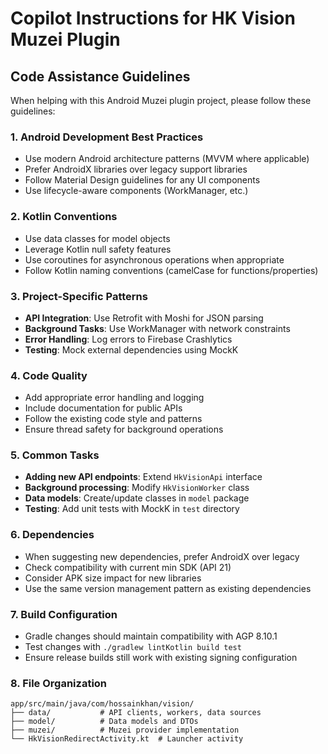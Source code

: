 # Copilot Instructions for HK Vision Muzei Plugin

## Code Assistance Guidelines

When helping with this Android Muzei plugin project, please follow these guidelines:

### 1. Android Development Best Practices
- Use modern Android architecture patterns (MVVM where applicable)
- Prefer AndroidX libraries over legacy support libraries
- Follow Material Design guidelines for any UI components
- Use lifecycle-aware components (WorkManager, etc.)

### 2. Kotlin Conventions
- Use data classes for model objects
- Leverage Kotlin null safety features
- Use coroutines for asynchronous operations when appropriate
- Follow Kotlin naming conventions (camelCase for functions/properties)

### 3. Project-Specific Patterns
- **API Integration**: Use Retrofit with Moshi for JSON parsing
- **Background Tasks**: Use WorkManager with network constraints
- **Error Handling**: Log errors to Firebase Crashlytics
- **Testing**: Mock external dependencies using MockK

### 4. Code Quality
- Add appropriate error handling and logging
- Include documentation for public APIs
- Follow the existing code style and patterns
- Ensure thread safety for background operations

### 5. Common Tasks
- **Adding new API endpoints**: Extend `HkVisionApi` interface
- **Background processing**: Modify `HkVisionWorker` class
- **Data models**: Create/update classes in `model` package
- **Testing**: Add unit tests with MockK in `test` directory

### 6. Dependencies
- When suggesting new dependencies, prefer AndroidX over legacy
- Check compatibility with current min SDK (API 21)
- Consider APK size impact for new libraries
- Use the same version management pattern as existing dependencies

### 7. Build Configuration
- Gradle changes should maintain compatibility with AGP 8.10.1
- Test changes with `./gradlew lintKotlin build test`
- Ensure release builds still work with existing signing configuration

### 8. File Organization
```
app/src/main/java/com/hossainkhan/vision/
├── data/           # API clients, workers, data sources
├── model/          # Data models and DTOs
├── muzei/          # Muzei provider implementation
└── HkVisionRedirectActivity.kt  # Launcher activity
```
